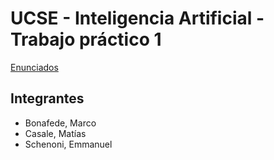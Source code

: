 # UCSE - Inteligencia Artificial - Trabajo práctico 1
[Enunciados](https://github.com/ucse-ia/ucse_ia/wiki/2023_Entregas)

## Integrantes
- Bonafede, Marco
- Casale, Matías
- Schenoni, Emmanuel
